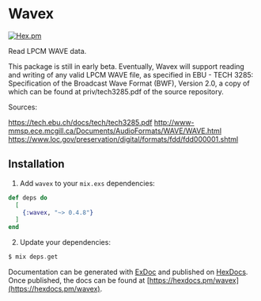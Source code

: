 # Wavex

[![Hex.pm](https://img.shields.io/hexpm/v/wavex.svg?style=flat-square)](https://hex.pm/packages/wavex)

Read LPCM WAVE data.

This package is still in early beta. Eventually, Wavex will support reading and
writing of any valid LPCM WAVE file, as specified in EBU - TECH 3285:
Specification of the Broadcast Wave Format (BWF), Version 2.0, a copy of which
can be found at priv/tech3285.pdf of the source repository.

Sources:

https://tech.ebu.ch/docs/tech/tech3285.pdf
http://www-mmsp.ece.mcgill.ca/Documents/AudioFormats/WAVE/WAVE.html
https://www.loc.gov/preservation/digital/formats/fdd/fdd000001.shtml

## Installation

1.  Add `wavex` to your `mix.exs` dependencies:

```elixir
def deps do
  [
    {:wavex, "~> 0.4.8"}
  ]
end
```

2.  Update your dependencies:

```elixir
$ mix deps.get
```

Documentation can be generated with [ExDoc](https://github.com/elixir-lang/ex_doc)
and published on [HexDocs](https://hexdocs.pm). Once published, the docs can
be found at [https://hexdocs.pm/wavex](https://hexdocs.pm/wavex).
